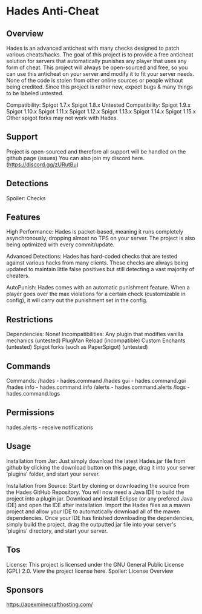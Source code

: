 # Hades Anti-Cheat

## Overview
Hades is an advanced anticheat with many checks designed to patch various cheats/hacks. The goal of this project is to provide a free anticheat solution for servers that automatically punishes any player that uses any form of cheat. This project will always be open-sourced and free, so you can use this anticheat on your server and modify it to fit your server needs. None of the code is stolen from other online sources or people without being credited. Since this project is rather new, expect bugs & many things to be labeled untested.

Compatibility:
Spigot 1.7.x
Spigot 1.8.x
Untested Compatibility:
Spigot 1.9.x
Spigot 1.10.x
Spigot 1.11.x
Spigot 1.12.x
Spigot 1.13.x
Spigot 1.14.x
Spigot 1.15.x
Other spigot forks may not work with Hades.

## Support
Project is open-sourced and therefore all support will be handled on the github page (issues)
You can also join my discord here. (https://discord.gg/zURutBu)

## Detections
Spoiler: Checks

## Features
High Performance:
Hades is packet-based, meaning it runs completely asynchronously, dropping almost no TPS on your server. The project is also being optimized with every commit/update.

Advanced Detections:
Hades has hard-coded checks that are tested against various hacks from many clients. These checks are always being updated to maintain little false positives but still detecting a vast majority of cheaters.

AutoPunish:
Hades comes with an automatic punishment feature. When a player goes over the max violations for a certain check (customizable in config), it will carry out the punishment set in the config.

## Restrictions
Dependencies:
None!
Incompatibilities:
Any plugin that modifies vanilla mechanics (untested)
PlugMan Reload (incompatible)
Custom Enchants (untested)
Spigot forks (such as PaperSpigot) (untested)

## Commands
Commands:
/hades - hades.command
/hades gui - hades.command.gui
/hades info - hades.command.info
/alerts - hades.command.alerts
/logs - hades.command.logs

## Permissions
hades.alerts - receive notifications

## Usage
Installation from Jar:
Just simply download the latest Hades.jar file from github by clicking the download button on this page, drag it into your server 'plugins' folder, and start your server.

Installation from Source:
Start by cloning or downloading the source from the Hades GitHub Repository. You will now need a Java IDE to build the project into a plugin jar. Download and install Eclipse (or any prefered Java IDE) and open the IDE after installation. Import the Hades files as a maven project and allow your IDE to automatically download all of the maven dependencies. Once your IDE has finished downloading the dependencies, simply build the project, drag the outputted jar file into your server's 'plugins' directory, and start your server.

## Tos
License:
This project is licensed under the GNU General Public License (GPL) 2.0. View the project license here.
Spoiler: License Overview

## Sponsors
https://apexminecrafthosting.com/
